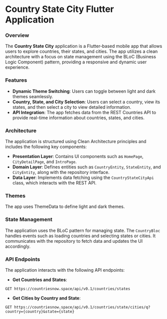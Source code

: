 # Country State City Flutter Application

### Overview

The **Country State City** application is a Flutter-based mobile app that allows users to explore countries, their states, and cities. The app utilizes a clean architecture with a focus on state management using the BLoC (Business Logic Component) pattern, providing a responsive and dynamic user experience.

### Features

- **Dynamic Theme Switching**: Users can toggle between light and dark themes seamlessly.
- **Country, State, and City Selection**: Users can select a country, view its states, and then select a city to view detailed information.
- **API Integration**: The app fetches data from the REST Countries API to provide real-time information about countries, states, and cities.

### Architecture
The application is structured using Clean Architecture principles and includes the following key components:

- **Presentation Layer**: Contains UI components such as `HomePage`, `CityDetailPage`, and `IntroPage`.
- **Domain Layer**: Defines entities such as `CountryEntity`, `StateEntity`, and `CityEntity`, along with the repository interface.
- **Data Layer**: Implements data fetching using the `CountryStateCityApi` class, which interacts with the REST API.

### Themes
The app uses ThemeData to define light and dark themes.

### State Management
The application uses the BLoC pattern for managing state. The `CountryBloc` handles events such as loading countries and selecting states or cities. It communicates with the repository to fetch data and updates the UI accordingly.

### API Endpoints
The application interacts with the following API endpoints:

- **Get Countries and States**:
  
```plaintext
GET https://countriesnow.space/api/v0.1/countries/states
```

- **Get Cities by Country and State**:

```plaintext
GET https://countriesnow.space/api/v0.1/countries/state/cities/q?country={country}&state={state}
```